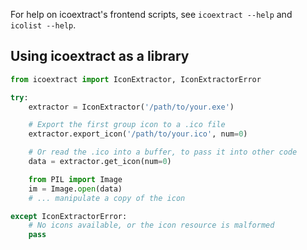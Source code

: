 For help on icoextract's frontend scripts, see `icoextract --help` and `icolist --help`.

## Using icoextract as a library

```python
from icoextract import IconExtractor, IconExtractorError

try:
    extractor = IconExtractor('/path/to/your.exe')

    # Export the first group icon to a .ico file
    extractor.export_icon('/path/to/your.ico', num=0)

    # Or read the .ico into a buffer, to pass it into other code
    data = extractor.get_icon(num=0)

    from PIL import Image
    im = Image.open(data)
    # ... manipulate a copy of the icon

except IconExtractorError:
    # No icons available, or the icon resource is malformed
    pass

```
